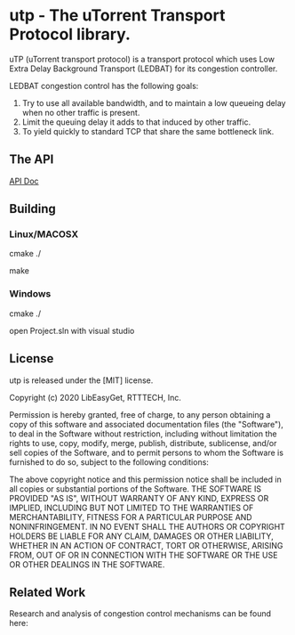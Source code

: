 # utp - The uTorrent Transport Protocol library.

uTP (uTorrent transport protocol) is a transport protocol which uses Low Extra Delay Background Transport (LEDBAT) for its congestion controller.

LEDBAT congestion control has the following goals:

1. Try to use all available bandwidth, and to maintain a low queueing delay when no other traffic is present.
2. Limit the queuing delay it adds to that induced by other traffic.
3. To yield quickly to standard TCP that share the same bottleneck link.

## The API

[API Doc](api_doc.md)

## Building

### Linux/MACOSX
cmake ./

make

### Windows
cmake ./

open Project.sln with visual studio

## License

utp is released under the [MIT] license.

Copyright (c) 2020 LibEasyGet, RTTTECH, Inc.

Permission is hereby granted, free of charge, to any person obtaining a copy of this software and associated documentation files (the "Software"), to deal in the Software without restriction, including without limitation the rights to use, copy, modify, merge, publish, distribute, sublicense, and/or sell copies of the Software, and to permit persons to whom the Software is furnished to do so, subject to the following conditions:

The above copyright notice and this permission notice shall be included in all copies or substantial portions of the Software.
THE SOFTWARE IS PROVIDED "AS IS", WITHOUT WARRANTY OF ANY KIND, EXPRESS OR IMPLIED, INCLUDING BUT NOT LIMITED TO THE WARRANTIES OF MERCHANTABILITY, FITNESS FOR A PARTICULAR PURPOSE AND NONINFRINGEMENT. IN NO EVENT SHALL THE AUTHORS OR COPYRIGHT HOLDERS BE LIABLE FOR ANY CLAIM, DAMAGES OR OTHER LIABILITY, WHETHER IN AN ACTION OF CONTRACT, TORT OR OTHERWISE, ARISING FROM, OUT OF OR IN CONNECTION WITH THE SOFTWARE OR THE USE OR OTHER DEALINGS IN THE SOFTWARE.

## Related Work

Research and analysis of congestion control mechanisms can be found here:

[ledbat]: http://datatracker.ietf.org/wg/ledbat/charter/
[bep29]: http://www.bittorrent.org/beps/bep_0029.html
[lic]: http://www.opensource.org/licenses/mit-license.php
[survey]: http://datatracker.ietf.org/doc/draft-ietf-ledbat-survey/